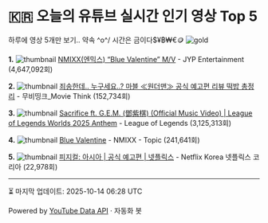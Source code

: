# 🇰🇷 오늘의 유튜브 실시간 인기 영상 Top 5

하루에 영상 5개만 보기.. 약속 \^o^/ 
시간은 금이다$¥฿₩€🪙
![gold](https://media.tenor.com/your-gif-id.gif)


**1.** ![thumbnail](https://i.ytimg.com/vi/EmeW6li6bbo/default.jpg)
[NMIXX(엔믹스) “Blue Valentine” M/V](https://youtube.com/watch?v=EmeW6li6bbo) - JYP Entertainment (4,647,092회)

**2.** ![thumbnail](https://i.ytimg.com/vi/Uzl25IOfnM8/default.jpg)
[죄송한데.. 누구세요..? 마블 ≪원더맨≫ 공식 예고편 리뷰 떡밥 총정리](https://youtube.com/watch?v=Uzl25IOfnM8) - 무비띵크_Movie Think (152,734회)

**3.** ![thumbnail](https://i.ytimg.com/vi/pzt6SmvGpXk/default.jpg)
[Sacrifice ft. G.E.M. (鄧紫棋) (Official Music Video) | League of Legends Worlds 2025 Anthem](https://youtube.com/watch?v=pzt6SmvGpXk) - League of Legends (3,125,313회)

**4.** ![thumbnail](https://i.ytimg.com/vi/TLftyCObb_E/default.jpg)
[Blue Valentine](https://youtube.com/watch?v=TLftyCObb_E) - NMIXX - Topic (241,641회)

**5.** ![thumbnail](https://i.ytimg.com/vi/hJni_MNP_tk/default.jpg)
[피지컬: 아시아 | 공식 예고편 | 넷플릭스](https://youtube.com/watch?v=hJni_MNP_tk) - Netflix Korea 넷플릭스 코리아 (22,978회)


---
⏳ 마지막 업데이트: 2025-10-14 06:28 UTC

Powered by [YouTube Data API](https://developers.google.com/youtube/v3/docs/videos/list) · 자동화 봇